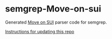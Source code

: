 # semgrep-Move-on-sui

Generated [Move on SUI](https://github.com/MystenLabs/sui) parser code for semgrep.

[Instructions for updating this repo](https://github.com/returntocorp/ocaml-tree-sitter-semgrep/blob/main/doc/release.md)
